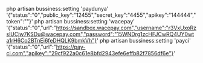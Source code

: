 php artisan bussiness:setting 'paydunya' '{"status":"0","public_key":"12455","secret_key":"4455","apikey":"144444","token":""}'
php artisan bussiness:setting 'wacepay' '{"status":"0","url":"https://sandbox.wacepay.com","username":"r3VxUxoRzslUCjw7KSDu@wacepay.com","password":"15WNDrg1zcHFJCwRQ4UY0wta1rH6Co2BTnEi6feDHQLK9bmkVh"}'
php artisan bussiness:setting 'payci' '{"status":"0","url":"https://pay-ci.com","apikey":"29cf922a0c61e8bfd2943efe6effb82f7856df6e"}'
